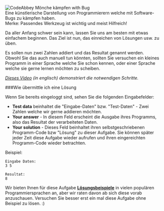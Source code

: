 <div class="centered hint">
	<img alt="CodeAbbey Mönche kämpfen with Bug" src="http://s3.postimg.org/ioodpr0tf/bug_monk_72_sm.gif"/><br/>
	<span>Eine künstlerische Darstellung von Programmierern welche mit Software-Bugs zu kämpfen haben.</span><br/>
	<span>Merke: Passendes Werkzeug ist wichtig und meist Hilfreich!</span>
</div>

Da aller Anfang schwer sein kann, lassen Sie uns am besten mit etwas einfachem beginnen. 
Das Ziel ist nun, das einreichen von Lösungen usw. zu üben. 

Es sollen nun zwei Zahlen addiert und das Resultat genannt werden. 
Obwohl Sie das auch manuell tun könnten, sollten Sie versuchen ein
kleines Programm in einer Sprache welche Sie schon kennen, oder einer Sprache welche sie gerne lernen möchten zu scheiben. 

_[Dieses Video](http://www.youtube.com/watch?v=gxfqeDm-B6k) (in englisch) demonstriert die notwendigen Schritte._

###Wie übermittle ich eine Lösung

Wenn Sie bereits eingeloggt sind, sehen Sie die folgenden Eingabefelder:  

- **Test data** beinhaltet die "Eingabe-Daten" bzw. "Test-Daten" - Zwei Zahlen welche wir gerne addieren möchten. 
- **Your answer** - In diesem Feld erscheint die Ausgabe ihres Programms, also das Resultat der verarbeiteten Daten.
- **Your solution** - Dieses Feld beinhaltet ihren selbstgeschriebenen Programm-Code bzw "Lösung" zu dieser Aufgabe.
    Sie können später jeder Zeit diese Aufgabe wieder aufrufen und ihren eingereichten Programm-Code wieder betrachten.

Beispiel:

    Eingabe Daten:
    3 5

    Resultat:
    8

Wir bieten Ihnen für diese Aufgabe **[Lösungsbeispiele](../wiki/running)** in vielen populären Programmiersprachen an, 
aber wir raten davon ab sich diese vorab anzuschauen. Versuchen Sie besser erst ein mal diese Aufgabe ohne Beispiel zu lösen. :)

